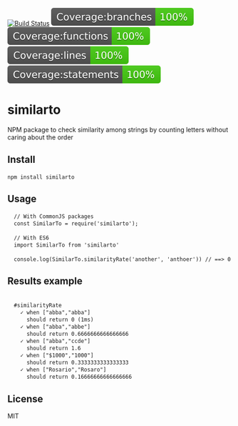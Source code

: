 [![Build Status](https://travis-ci.com/matismasters/similarto.svg?branch=master)](https://travis-ci.com/matismasters/similarto)
![Coverage Branches](./coverage/badge-branches.svg)
![Coverage Functions](./coverage/badge-functions.svg)
![Coverage Lines](./coverage/badge-lines.svg)
![Coverage statements](./coverage/badge-statements.svg)

# similarto

NPM package to check similarity among strings by counting letters without caring about the order

## Install

```
npm install similarto
```

## Usage

```
  // With CommonJS packages
  const SimilarTo = require('similarto');

  // With ES6
  import SimilarTo from 'similarto'

  console.log(SimilarTo.similarityRate('another', 'anthoer')) // ==> 0
```

## Results example

```

  #similarityRate
    ✓ when ["abba","abba"]
      should return 0 (1ms)
    ✓ when ["abba","abbe"]
      should return 0.6666666666666666
    ✓ when ["abba","ccde"]
      should return 1.6
    ✓ when ["$1000","1000"]
      should return 0.3333333333333333
    ✓ when ["Rosario","Rosaro"]
      should return 0.16666666666666666
```

## License

MIT
